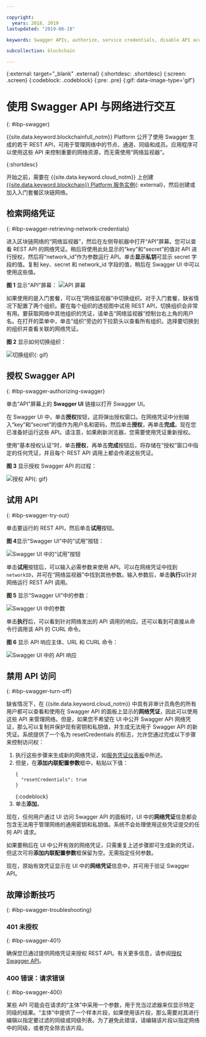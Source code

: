 ```yaml
---

copyright:
  years: 2018, 2019
lastupdated: "2019-06-18"

keywords: Swagger APIs, authorize, service credentials, disable API access, IBM Cloud

subcollection: blockchain

---
```


{:external: target="_blank" .external}
{:shortdesc: .shortdesc}
{:screen: .screen}
{:codeblock: .codeblock}
{:pre: .pre}
{:gif: data-image-type='gif'}

# 使用 Swagger API 与网络进行交互
{: #ibp-swagger}

{{site.data.keyword.blockchainfull_notm}} Platform 公开了使用 Swagger 生成的若干 REST API，可用于管理网络中的节点、通道、同级和成员。应用程序可以使用这些 API 来控制重要的网络资源，而无需使用“网络监视器”。

{:shortdesc}

开始之前，需要在 {{site.data.keyword.cloud_notm}} 上创建 [{{site.data.keyword.blockchain}} Platform 服务实例](https://cloud.ibm.com/catalog/services/ibm-blockchain-5-prod){: external}，然后创建或加入入门套餐<!--or Enterprise Plan -->区块链网络。


## 检索网络凭证
{: #ibp-swagger-retrieving-network-credentials}

进入区块链网络的“网络监视器”，然后在左侧导航器中打开“API”屏幕。您可以查看 REST API 的网络凭证。稍后将使用此处显示的“key”和“secret”的值对 API 进行授权，然后将“network_id”作为参数运行 API。单击**显示私钥**可显示 secret 字段的值。复制 key、secret 和 network_id 字段的值，稍后在 Swagger UI 中可以使用这些值。

**图 1** 显示“API”屏幕：
![API 屏幕](../images/API_screen_starter.png "API 屏幕")

如果使用的是入门套餐，可以在“网络监视器”中切换组织。对于入门套餐，缺省情况下配置了两个组织。要在每个组织的透视图中试用 REST API，切换组织会非常有用。要获取网络中其他组织的凭证，请单击“网络监视器”控制台右上角的用户名。在打开的菜单中，单击“组织”旁边的下拉箭头以查看所有组织。选择要切换到的组织并查看关联的网络凭证。

**图 2** 显示如何切换组织：

![切换组织](../images/switch_orgs_starter.gif "切换组织"){: gif}


## 授权 Swagger API
{: #ibp-swagger-authorizing-swagger}

单击“API”屏幕上的 **Swagger UI** 链接以打开 Swagger UI。  

在 Swagger UI 中，单击**授权**按钮，这将弹出授权窗口。在网络凭证中分别输入“key”和“secret”的值作为用户名和密码，然后单击**授权**，再单击**完成**。现在您已准备好运行这些 API。请注意，如果刷新浏览器，您需要使用凭证重新授权。

使用“基本授权认证”时，单击**授权**，再单击**完成**按钮后，将存储在“授权”窗口中指定的任何凭证，并且每个 REST API 调用上都会传递这些凭证。

**图 3** 显示授权 Swagger API 的过程：

![授权 API](../images/swaggerUIAuthorize.gif "授权 API"){: gif}


## 试用 API
{: #ibp-swagger-try-out}

单击要运行的 REST API，然后单击**试用**按钮。

**图 4**显示“Swagger UI”中的“试用”按钮：

![Swagger UI 中的“试用”按钮](../images/swaggerUITryItOut.png "Swagger UI 中的“试用”按钮")

单击**试用**按钮后，可以输入必需参数来使用 API。可以在网络凭证中找到 `networkID`，并可在“网络监视器”中找到其他参数。输入参数后，单击**执行**以针对网络运行 REST API 调用。

**图 5** 显示“Swagger UI”中的参数：

![Swagger UI 中的参数](../images/swaggerUIParams.png "Swagger UI 中的参数")  

单击**执行**后，可以看到针对网络发出的 API 调用的响应。还可以看到可直接从命令行调用该 API 的 CURL 命令。

**图 6** 显示 API 响应主体、URL 和 CURL 命令：

![Swagger UI 中的 API 响应](../images/swaggerUICurlResponse.png "Swagger UI 中的 API 响应")    

## 禁用 API 访问
{: #ibp-swagger-turn-off}

缺省情况下，在 {{site.data.keyword.cloud_notm}} 中具有非审计员角色的所有用户都可以查看和使用在 Swagger API 的面板上显示的**网络凭证**，因此可以使用这些 API 来管理网络。但是，如果您不希望在 UI 中公开 Swagger API 网络凭证，那么可以复制并保护现有密钥和私钥值，并生成无法用于 Swagger API 的新凭证。系统提供了一个名为 resetCredentials 的标志，允许您通过完成以下步骤来控制访问权：

1. 执行这些步骤来生成新的网络凭证，如[服务凭证仪表板](/docs/services/blockchain/howto?topic=blockchain-swagger-network#swagger-network-retrieve-id-token)中所述。
2. 但是，在**添加内联配置参数**框中，粘贴以下值：
   ```
   {
     "resetCredentials": true
   }
   ```
   {:codeblock}
3. 单击**添加**。

现在，任何用户通过 UI 访问 Swagger API 的面板时，UI 中的**网络凭证**信息都会包含无法用于管理网络的通用密钥和私钥值。系统不会处理使用这些凭证提交的任何 API 请求。  

如果要稍后在 UI 中公开有效的网络凭证，只需重复上述步骤即可生成新的凭证，但这次可将**添加内联配置参数**框保留为空。无需指定任何参数。

现在，原始有效凭证显示在 UI 中的**网络凭证**信息中，并可用于验证 Swagger API。

## 故障诊断技巧
{: #ibp-swagger-troubleshooting}

### 401 未授权  
{: #ibp-swagger-401}

  确保您已通过提供网络凭证来授权 REST API。有关更多信息，请参阅[授权 Swagger API](/docs/services/blockchain/howto?topic=blockchain-ibp-swagger#ibp-swagger-authorizing-swagger)。

### 400 错误：请求错误
{: #ibp-swagger-400}

  某些 API 可能会在请求的“主体”中采用一个参数，用于充当过滤器来仅显示特定同级的结果。“主体”中提供了一个样本片段，如果使用该片段，那么需要对其进行编辑以指定要过滤的同级或同级列表。为了避免此错误，请编辑该片段以指定网络中的同级，或者完全除去该片段。
